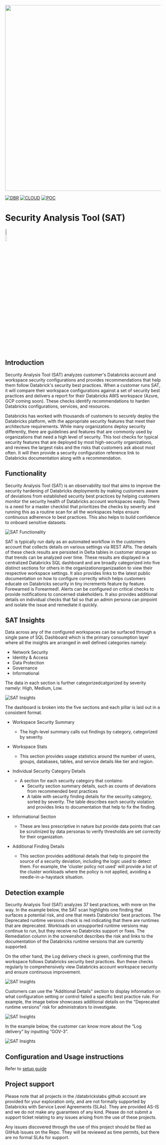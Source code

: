 <img src="https://github.com/lipyeowlim/public/raw/main/img/logo/databricks_cyber_logo_v1.png" width="600px">

[![DBR](https://img.shields.io/badge/DBR-10.4ML-red?logo=databricks&style=for-the-badge)](https://docs.databricks.com/release-notes/runtime/10.4ml.html)
[![CLOUD](https://img.shields.io/badge/CLOUD-ALL-blue?logo=googlecloud&style=for-the-badge)](https://cloud.google.com/databricks)
[![POC](https://img.shields.io/badge/POC-10_days-green?style=for-the-badge)](https://databricks.com/try-databricks)

# Security Analysis Tool (SAT) 
<img src="./images/sat_icon.jpg" width="10%" height="10%">


## Introduction

Security Analysis Tool (SAT) analyzes customer's Databricks account and workspace security configurations and provides recommendations that help them follow Databrick's security best practices. When a customer runs SAT, it will compare their workspace configurations against a set of security best practices and delivers a report for their Databricks AWS workspace (Azure, GCP coming soon). These checks identify recommendations to harden Databricks configurations, services, and resources.

Databricks has worked with thousands of customers to securely deploy the Databricks platform, with the appropriate security features that meet their architecture requirements. While many organizations deploy security differently, there are guidelines and features that are commonly used by organizations that need a high level of security. This tool checks for typical security features that are deployed by most high-security organizations, and reviews the largest risks and the risks that customers ask about most often. It will then provide a security configuration reference link to Databricks documentation along with a recommendation. 

## Functionality
Security Analysis Tool (SAT) is an observability tool that aims to improve the security hardening of Databricks deployments by making customers aware of deviations from established security best practices by helping customers monitor the security health of Databricks account workspaces easily. There is a need for a master checklist that prioritizes the checks by severity and running this as a routine scan for all the workspaces helps ensure continuous adherence to best practices. This also helps to build confidence to onboard sensitive datasets.


![SAT Functionality](./images/sat_functionality.png)

SAT is typically run daily as an automated workflow in the customers account that collects details on various settings via REST APIs. The details of these check results are persisted in Delta tables in customer storage so that trends can be analyzed over time. These results are displayed in a centralized Databricks SQL dashboard and are broadly categorized into five distinct sections for others in the organizationorganizaation to view their respective workspace settings. It also provides links to the latest public documentation on how to configure correctly which helps customers educate on Databricks security in tiny increments feature by feature. Forewarned is Forearmed!. Alerts can be configured on critical checks to provide notifications to concerned stakeholders. It also provides additional details on individual checks that fail so that an admin persona can pinpoint and isolate the issue and remediate it quickly.

## SAT Insights

Data across any of the configured workspaces can be surfaced through a single pane of SQL Dashboard which is the primary consumption layer where all the insights are arranged in well defined categories namely: 
* Network Security
* Identity & Access
* Data Protection 
* Governance  
* Informational 

The data in each section is further categorizedcatgorized by severity namely: High, Medium, Low.

![SAT Insights](./images/sat_dashboard_partial.png)

The dashboard is broken into the five sections and each pillar is laid out in a consistent format.

* Workspace Security Summary
    * The high-level summary calls out findings by category, categorized by severity.
* Workspace Stats
    * This section provides usage statistics around the number of users, groups, databases, tables, and service details like tier and region.
* Individual Security Category Details
    * A section for each security category that contains:
      * Security section summary details, such as counts of deviations from recommended best practices
      * A table with security finding details for the security category, sorted by severity. The table describes each security violation and provides  links to documentation that help to fix the finding.

*  Informational Section
    * These are less prescriptive in nature but provide data points that can be scrutinized by data personas to verify thresholds are set correctly for their organization.
* Additional Finding Details
    * This section provides additional details that help to pinpoint the source of a security deviation, including the logic used to detect them. For example, the 'cluster policy not used' will provide a list of the cluster workloads where the policy is not applied, avoiding a needle-in-a-haystack situation.

## Detection example

Security Analysis Tool (SAT) analyzes 37 best practices, with more on the way. In the example below, the SAT scan highlights one finding that surfaces a potential risk, and one that meets Databricks' best practices. The Deprecated runtime versions check is red indicating that there are runtimes that are deprecated. Workloads on unsupported runtime versions may continue to run, but they receive no Databricks support or fixes. The Remediation column in the screenshot describes the risk and links to the documentation of the Databricks runtime versions that are currently supported. 

On the other hand, the Log delivery check is green, confirming that the workspace follows Databricks security best practices. Run these checks regularly to comprehensively view Databricks account workspace security and ensure continuous improvement.

![SAT Insights](./images/sat_detection_partial.png)

Customers can use the "Additional Details" section to display information on what configuration setting or control failed a specific best practice rule. For example, the image below showcases additional details on the "Deprecated runtime versions" risk for administrators to investigate. 

![SAT Insights](./images/additional_details_1.png)

In the example below, the customer can know more about the “Log delivery” by inputting “GOV-3”. 

![SAT Insights](./images/additional_details_2.png)

## Configuration and Usage instructions
Refer to [setup guide](./docs/setup.md)  

## Project support 

Please note that all projects in the /databrickslabs github account are provided for your exploration only, and are not formally supported by Databricks with Service Level Agreements (SLAs). They are provided AS-IS and we do not make any guarantees of any kind. Please do not submit a support ticket relating to any issues arising from the use of these projects.

Any issues discovered through the use of this project should be filed as GitHub Issues on the Repo. They will be reviewed as time permits, but there are no formal SLAs for support. 
